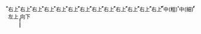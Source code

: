 ้้้้้้้้้้้้้้้้้右上
้้้้้้้้้้้้้้้้้右上
้้้้้้้้้้้้้้้้้右上
้้้้้้้้้้้้้้้้้右上
้้้้้้้้้้้้้้้้้右上
้้้้้้้้้้้้้้้้้右上
้้้้้้้้้้้้้้้้้右上
้้้้้้้้้้้้้้้้้右上
้้้้้้้้้้้้้้้้้右上
้้้้้้้้้้้้้้้้้右上
้้้้้้้้้้้้้้้้้右上
้้้้้้้้้้้้้้้้้右上
้้้้้้้้้้้้้้้้้右上
๊๊๊๊๊๊๊๊๊๊๊๊๊๊๊๊๊中(粗)
ํํํํํํํํํํํํํํํํํ中(細)
๎๎๎๎๎๎๎๎๎๎๎๎๎๎๎๎๎左上
̥̥̥̥̥̥̥̥向下


